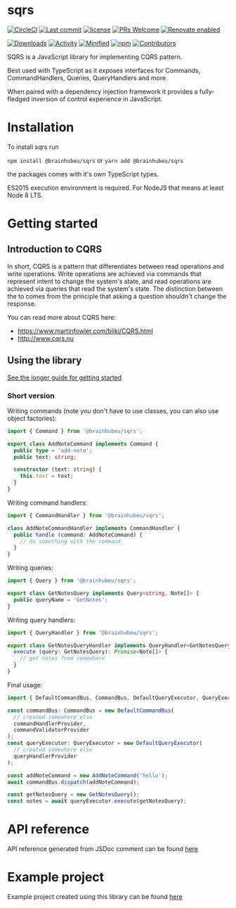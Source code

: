 # sqrs

[![CircleCI](https://api.travis-ci.org/brainhubeu/sqrs.svg?branch=master)](https://travis-ci.org/github/brainhubeu/sqrs)
[![Last commit](https://img.shields.io/github/last-commit/brainhubeu/sqrs.svg)](https://github.com/brainhubeu/sqrs/commits/master)
[![license](https://img.shields.io/npm/l/@brainhubeu/sqrs.svg)](https://github.com/brainhubeu/sqrs/blob/master/LICENSE)
[![PRs Welcome](https://img.shields.io/badge/PRs-welcome-brightgreen.svg)](http://makeapullrequest.com)
[![Renovate enabled](https://img.shields.io/badge/renovate-enabled-brightgreen.svg)](https://renovatebot.com/)

[![Downloads](https://img.shields.io/npm/dm/@brainhubeu/sqrs?color=blue)](https://www.npmjs.com/package/@brainhubeu/sqrs)
[![Activity](https://img.shields.io/github/commit-activity/m/brainhubeu/sqrs.svg)](https://img.shields.io/bundlephobia/min/@brainhubeu/sqrs?label=minified)
[![Minified](https://img.shields.io/bundlephobia/min/@brainhubeu/sqrs?label=minified)](https://www.npmjs.com/package/@brainhubeu/sqrs)
[![npm](https://img.shields.io/npm/v/@brainhubeu/sqrs.svg)](https://www.npmjs.com/package/@brainhubeu/sqrs)
[![Contributors](https://img.shields.io/github/contributors/brainhubeu/sqrs?color=blue)](https://github.com/brainhubeu/sqrs/graphs/contributors)


SQRS is a JavaScript library for implementing CQRS pattern.

Best used with TypeScript as it exposes interfaces for Commands, CommandHandlers, Queries, QueryHandlers and more.

When paired with a dependency injection framework it provides a fully-fledged inversion of control experience in JavaScript.

# Installation

To install sqrs run

`npm install @brainhubeu/sqrs` or `yarn add @brainhubeu/sqrs`

the packages comes with it's own TypeScript types.

ES2015 execution environment is required. For NodeJS that means at least Node 8 LTS.

# Getting started

## Introduction to CQRS

In short, CQRS is a pattern that differentiates between read operations and write operations. Write operations are achieved via commands that represent intent to change the system's state, and read operations are achieved via queries that read the system's state. The distinction between the to comes from the principle that asking a question shouldn't change the response.

You can read more about CQRS here:

- https://www.martinfowler.com/bliki/CQRS.html
- http://www.cqrs.nu

## Using the library

[See the longer guide for getting started](/docs/usage.md)

### Short version

Writing commands (note you don't have to use classes, you can also use object factories):
```ts
import { Command } from '@brainhubeu/sqrs';

export class AddNoteCommand implements Command {
  public type = 'add-note';
  public text: string;

  constructor (text: string) {
    this.text = text;
  }
}
```

Writing command handlers:
```ts
import { CommandHandler } from '@brainhubeu/sqrs';

class AddNoteCommandHandler implements CommandHandler {
  public handle (command: AddNoteCommand) {
    // do something with the command
  }
}
```

Writing queries:
```ts
import { Query } from '@brainhubeu/sqrs';

export class GetNotesQuery implements Query<string, Note[]> {
  public queryName = 'GetNotes';
}
```

Writing query handlers:
```ts
import { QueryHandler } from '@brainhubeu/sqrs';

export class GetNotesQueryHandler implements QueryHandler<GetNotesQuery> {
  execute (query: GetNotesQuery): Promise<Note[]> {
    // get notes from somewhere
  }
}
```

Final usage:
```ts
import { DefaultCommandBus, CommandBus, DefaultQueryExecutor, QueryExecutor } from '@brainhubeu/sqrs';

const commandBus: CommandBus = new DefaultCommandBus(
  // created somewhere else
  commandHandlerProvider,
  commandValidatorProvider
);
const queryExecutor: QueryExecutor = new DefaultQueryExecutor(
  // created somewhere else
  queryHandlerProvider
);

const addNoteCommand = new AddNoteCommand('hello');
await commandBus.dispatch(addNoteCommand);

const getNotesQuery = new GetNotesQuery();
const notes = await queryExecutor.execute(getNotesQuery);
```

# API reference

API reference generated from JSDoc comment can be found [here](/docs/api)

# Example project

Example project created using this library can be found [here](/packages/example-project) 


